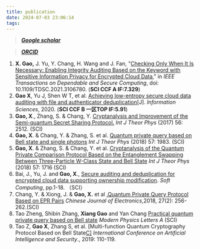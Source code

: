 ```yaml
---
title: publication
date: 2024-07-03 23:06:14
tags:
---
```


> [***Google scholar***](https://scholar.google.com.hk/citations?hl=en&user=Onlb3nIAAAAJ)

>  [***ORCID***](https://www.google.com/url?q=https%3A%2F%2Forcid.org%2F0000-0002-5634-2857&sa=D&sntz=1&usg=AOvVaw38R-gkDu7k8srwgvaU4t8Z)



1.  **X. Gao,** J. Yu, Y. Chang, H. Wang and J. Fan, "[Checking Only When It Is Necessary: Enabling Integrity Auditing Based on the Keyword with Sensitive Information Privacy for Encrypted Cloud Data](https://www.google.com/url?q=https%3A%2F%2Fieeexplore.ieee.org%2Fabstract%2Fdocument%2F9521816&sa=D&sntz=1&usg=AOvVaw3dNs9W9K5bOgQwP2F0ttUZ)," in *IEEE Transactions on Dependable and Secure Computing*, doi: 10.1109/TDSC.2021.3106780. (**SCI CCF A IF:7.329**)
2. **Gao X**, Yu J, Shen W T, et al. [Achieving low-entropy secure cloud data auditing with file and authenticator deduplication](https://www.google.com/url?q=https%3A%2F%2Fdoi.org%2F10.1016%2Fj.ins.2020.08.021&sa=D&sntz=1&usg=AOvVaw2zcKPzA-vSSxcpP6cFZl6s)[J]. *Information Sciences*, 2020.  (**SCI CCF B 一区TOP IF:5.91**)
3.  **Gao, X**., Zhang, S. & Chang, Y. [Cryptanalysis and Improvement of the Semi-quantum Secret Sharing Protocol.](https://www.google.com/url?q=https%3A%2F%2Flink.springer.com%2Farticle%2F10.1007%2Fs10773-017-3404-9&sa=D&sntz=1&usg=AOvVaw1CaMcERD2Av1l5DxutHH5z) *Int J Theor Phys* (2017) 56: 2512. (SCI)
4.  **Gao, X**. & Chang, Y. & Zhang, S. et al. [Quantum private query based on Bell state and single photons](https://www.google.com/url?q=https%3A%2F%2Frd.springer.com%2Farticle%2F10.1007%2Fs10773-018-3723-5&sa=D&sntz=1&usg=AOvVaw3oZrsvVum1c_KR-exf5vyT) *Int J Theor Phys* (2018) 57: 1983. (SCI)
5.  **Gao, X**. & Zhang, S. & Chang, Y. et al. [Cryptanalysis of the Quantum Private Comparison Protocol Based on the Entanglement Swapping Between Three-Particle W-Class State and Bell State](https://www.google.com/url?q=https%3A%2F%2Frd.springer.com%2Farticle%2F10.1007%2Fs10773-018-3697-3&sa=D&sntz=1&usg=AOvVaw1nBr5NGE8iXFv23AJF2VFZ) *Int J Theor Phys* (2018) 57: 1716  (SCI)
6. Bai, J., Yu, J. and **Gao, X**., [Secure auditing and deduplication for encrypted cloud data supporting ownership modification](https://www.google.com/url?q=https%3A%2F%2Flink.springer.com%2Farticle%2F10.1007%2Fs00500-019-04661-5&sa=D&sntz=1&usg=AOvVaw1C-9tv98il7rOm7RBsq3u0). *Soft Computing*, pp.1-18. （SCI）
7.  Chang, Y. & Xiong, J. & **Gao, X.** et al [.Quantum Private Query Protocol Based on EPR Pairs](http://www.google.com/url?q=http%3A%2F%2Fwww.ejournal.org.cn%2FJwk_cje%2FEN%2Farticle%2FdownloadArticleFile.do%3FattachType%3DPDF%26id%3D10648&sa=D&sntz=1&usg=AOvVaw35VnyeTuaIql97yxkgBJpJ)  *Chinese Journal of Electronics*,2018, 27(2): 256-262.(SCI)
8.  Tao Zheng, Shibin Zhang, **Xiang Gao** and Yan Chang [Practical quantum private query based on Bell state](https://www.google.com/url?q=https%3A%2F%2Fwww.worldscientific.com%2Fdoi%2F10.1142%2FS0217732319501967&sa=D&sntz=1&usg=AOvVaw3kM1PbAWzBuEm2MZifwBMC) *Modern Physics Letters A* (SCI)
9.  Tao Z, **Gao X**, Zhang S, et al. [Multi-function Quantum Cryptography Protocol Based on Bell State[C\]](https://www.google.com/url?q=https%3A%2F%2Flink.springer.com%2Fchapter%2F10.1007%2F978-3-030-24268-8_11&sa=D&sntz=1&usg=AOvVaw2GrqM8SiRGrjp8Xn41TX0n) *International Conference on Artificial Intelligence and Security*., 2019: 110-119.  
